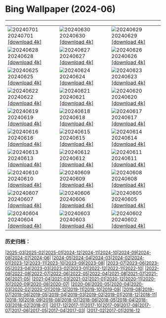 # Bing Wallpaper (2024-06)
**************

<table><tr><td><img src="https://www.bing.com/th?id=OHR.UbudBali_EN-US3541248173_1920x1080.jpg" alt="20240701"> 20240701 <a href="https://www.bing.com/th?id=OHR.UbudBali_EN-US3541248173_UHD.jpg">[download 4k]</a></td><td><img src="https://www.bing.com/th?id=OHR.TourCorsica_EN-US3437831281_1920x1080.jpg" alt="20240630"> 20240630 <a href="https://www.bing.com/th?id=OHR.TourCorsica_EN-US3437831281_UHD.jpg">[download 4k]</a></td><td><img src="https://www.bing.com/th?id=OHR.ChristopherPark_EN-US9362447266_1920x1080.jpg" alt="20240629"> 20240629 <a href="https://www.bing.com/th?id=OHR.ChristopherPark_EN-US9362447266_UHD.jpg">[download 4k]</a></td></tr><tr><td><img src="https://www.bing.com/th?id=OHR.FlorenceDuomo_EN-US1448955167_1920x1080.jpg" alt="20240628"> 20240628 <a href="https://www.bing.com/th?id=OHR.FlorenceDuomo_EN-US1448955167_UHD.jpg">[download 4k]</a></td><td><img src="https://www.bing.com/th?id=OHR.CardinalfishAnemone_EN-US1278259894_1920x1080.jpg" alt="20240627"> 20240627 <a href="https://www.bing.com/th?id=OHR.CardinalfishAnemone_EN-US1278259894_UHD.jpg">[download 4k]</a></td><td><img src="https://www.bing.com/th?id=OHR.FireWave_EN-US1154414797_1920x1080.jpg" alt="20240626"> 20240626 <a href="https://www.bing.com/th?id=OHR.FireWave_EN-US1154414797_UHD.jpg">[download 4k]</a></td></tr><tr><td><img src="https://www.bing.com/th?id=OHR.FloresIsland_EN-US1042279828_1920x1080.jpg" alt="20240625"> 20240625 <a href="https://www.bing.com/th?id=OHR.FloresIsland_EN-US1042279828_UHD.jpg">[download 4k]</a></td><td><img src="https://www.bing.com/th?id=OHR.DhakaBangladesh_EN-US0835586345_1920x1080.jpg" alt="20240624"> 20240624 <a href="https://www.bing.com/th?id=OHR.DhakaBangladesh_EN-US0835586345_UHD.jpg">[download 4k]</a></td><td><img src="https://www.bing.com/th?id=OHR.BrazilRainforest_EN-US0704211658_1920x1080.jpg" alt="20240623"> 20240623 <a href="https://www.bing.com/th?id=OHR.BrazilRainforest_EN-US0704211658_UHD.jpg">[download 4k]</a></td></tr><tr><td><img src="https://www.bing.com/th?id=OHR.LewaGiraffe_EN-US0571205457_1920x1080.jpg" alt="20240622"> 20240622 <a href="https://www.bing.com/th?id=OHR.LewaGiraffe_EN-US0571205457_UHD.jpg">[download 4k]</a></td><td><img src="https://www.bing.com/th?id=OHR.KokinoMacedonia_EN-US0466604378_1920x1080.jpg" alt="20240621"> 20240621 <a href="https://www.bing.com/th?id=OHR.KokinoMacedonia_EN-US0466604378_UHD.jpg">[download 4k]</a></td><td><img src="https://www.bing.com/th?id=OHR.LawrenceMosaic_EN-US0314379909_1920x1080.jpg" alt="20240620"> 20240620 <a href="https://www.bing.com/th?id=OHR.LawrenceMosaic_EN-US0314379909_UHD.jpg">[download 4k]</a></td></tr><tr><td><img src="https://www.bing.com/th?id=OHR.LupinIceland_EN-US0093427185_1920x1080.jpg" alt="20240619"> 20240619 <a href="https://www.bing.com/th?id=OHR.LupinIceland_EN-US0093427185_UHD.jpg">[download 4k]</a></td><td><img src="https://www.bing.com/th?id=OHR.HummingThistle_EN-US9897642087_1920x1080.jpg" alt="20240618"> 20240618 <a href="https://www.bing.com/th?id=OHR.HummingThistle_EN-US9897642087_UHD.jpg">[download 4k]</a></td><td><img src="https://www.bing.com/th?id=OHR.RedFoxDad_EN-US9773161483_1920x1080.jpg" alt="20240617"> 20240617 <a href="https://www.bing.com/th?id=OHR.RedFoxDad_EN-US9773161483_UHD.jpg">[download 4k]</a></td></tr><tr><td><img src="https://www.bing.com/th?id=OHR.NazareWave_EN-US9510827848_1920x1080.jpg" alt="20240616"> 20240616 <a href="https://www.bing.com/th?id=OHR.NazareWave_EN-US9510827848_UHD.jpg">[download 4k]</a></td><td><img src="https://www.bing.com/th?id=OHR.FlagsDC_EN-US9363778856_1920x1080.jpg" alt="20240615"> 20240615 <a href="https://www.bing.com/th?id=OHR.FlagsDC_EN-US9363778856_UHD.jpg">[download 4k]</a></td><td><img src="https://www.bing.com/th?id=OHR.RegistanUzbekistan_EN-US7287760362_1920x1080.jpg" alt="20240614"> 20240614 <a href="https://www.bing.com/th?id=OHR.RegistanUzbekistan_EN-US7287760362_UHD.jpg">[download 4k]</a></td></tr><tr><td><img src="https://www.bing.com/th?id=OHR.BigBendMilkyWay_EN-US7213876995_1920x1080.jpg" alt="20240613"> 20240613 <a href="https://www.bing.com/th?id=OHR.BigBendMilkyWay_EN-US7213876995_UHD.jpg">[download 4k]</a></td><td><img src="https://www.bing.com/th?id=OHR.GemsbokBotswana_EN-US7126985499_1920x1080.jpg" alt="20240612"> 20240612 <a href="https://www.bing.com/th?id=OHR.GemsbokBotswana_EN-US7126985499_UHD.jpg">[download 4k]</a></td><td><img src="https://www.bing.com/th?id=OHR.OsakaNight_EN-US7022302235_1920x1080.jpg" alt="20240611"> 20240611 <a href="https://www.bing.com/th?id=OHR.OsakaNight_EN-US7022302235_UHD.jpg">[download 4k]</a></td></tr><tr><td><img src="https://www.bing.com/th?id=OHR.BardenasBiosphere_EN-US6936891495_1920x1080.jpg" alt="20240610"> 20240610 <a href="https://www.bing.com/th?id=OHR.BardenasBiosphere_EN-US6936891495_UHD.jpg">[download 4k]</a></td><td><img src="https://www.bing.com/th?id=OHR.KillikRiverAlaska_EN-US6860539516_1920x1080.jpg" alt="20240609"> 20240609 <a href="https://www.bing.com/th?id=OHR.KillikRiverAlaska_EN-US6860539516_UHD.jpg">[download 4k]</a></td><td><img src="https://www.bing.com/th?id=OHR.HumpbackFamily_EN-US6789097648_1920x1080.jpg" alt="20240608"> 20240608 <a href="https://www.bing.com/th?id=OHR.HumpbackFamily_EN-US6789097648_UHD.jpg">[download 4k]</a></td></tr><tr><td><img src="https://www.bing.com/th?id=OHR.LesBravesNormandy_EN-US6707866678_1920x1080.jpg" alt="20240607"> 20240607 <a href="https://www.bing.com/th?id=OHR.LesBravesNormandy_EN-US6707866678_UHD.jpg">[download 4k]</a></td><td><img src="https://www.bing.com/th?id=OHR.MadagascarRiver_EN-US6642458773_1920x1080.jpg" alt="20240606"> 20240606 <a href="https://www.bing.com/th?id=OHR.MadagascarRiver_EN-US6642458773_UHD.jpg">[download 4k]</a></td><td><img src="https://www.bing.com/th?id=OHR.ChestnutBeeEater_EN-US6538566329_1920x1080.jpg" alt="20240605"> 20240605 <a href="https://www.bing.com/th?id=OHR.ChestnutBeeEater_EN-US6538566329_UHD.jpg">[download 4k]</a></td></tr><tr><td><img src="https://www.bing.com/th?id=OHR.CopenhagenBicycles_EN-US6431027482_1920x1080.jpg" alt="20240604"> 20240604 <a href="https://www.bing.com/th?id=OHR.CopenhagenBicycles_EN-US6431027482_UHD.jpg">[download 4k]</a></td><td><img src="https://www.bing.com/th?id=OHR.GardenWeek_EN-US6333815527_1920x1080.jpg" alt="20240603"> 20240603 <a href="https://www.bing.com/th?id=OHR.GardenWeek_EN-US6333815527_UHD.jpg">[download 4k]</a></td><td><img src="https://www.bing.com/th?id=OHR.PrideMonthSF_EN-US6251373281_1920x1080.jpg" alt="20240602"> 20240602 <a href="https://www.bing.com/th?id=OHR.PrideMonthSF_EN-US6251373281_UHD.jpg">[download 4k]</a></td></tr></table>

### 历史归档：

|[2025-03](/../2025-03/2025-03.md)|[2025-02](/../2025-02/2025-02.md)|[2025-01](/../2025-01/2025-01.md)|[2024-12](/../2024-12/2024-12.md)|[2024-11](/../2024-11/2024-11.md)|[2024-10](/../2024-10/2024-10.md)|[2024-09](/../2024-09/2024-09.md)|[2024-08](/../2024-08/2024-08.md)|[2024-07](/../2024-07/2024-07.md)|[2024-06](/2024-06.md)|
|[2024-05](/../2024-05/2024-05.md)|[2024-04](/../2024-04/2024-04.md)|[2024-03](/../2024-03/2024-03.md)|[2024-02](/../2024-02/2024-02.md)|[2024-01](/../2024-01/2024-01.md)|[2023-12](/../2023-12/2023-12.md)|[2023-11](/../2023-11/2023-11.md)|[2023-10](/../2023-10/2023-10.md)|[2023-09](/../2023-09/2023-09.md)|[2023-08](/../2023-08/2023-08.md)|
|[2023-07](/../2023-07/2023-07.md)|[2023-06](/../2023-06/2023-06.md)|[2023-05](/../2023-05/2023-05.md)|[2023-04](/../2023-04/2023-04.md)|[2023-03](/../2023-03/2023-03.md)|[2023-02](/../2023-02/2023-02.md)|[2023-01](/../2023-01/2023-01.md)|[2022-12](/../2022-12/2022-12.md)|[2022-11](/../2022-11/2022-11.md)|[2022-10](/../2022-10/2022-10.md)|
|[2022-09](/../2022-09/2022-09.md)|[2022-08](/../2022-08/2022-08.md)|[2022-07](/../2022-07/2022-07.md)|[2022-06](/../2022-06/2022-06.md)|[2022-05](/../2022-05/2022-05.md)|[2022-04](/../2022-04/2022-04.md)|[2021-08](/../2021-08/2021-08.md)|[2021-07](/../2021-07/2021-07.md)|[2021-06](/../2021-06/2021-06.md)|[2021-05](/../2021-05/2021-05.md)|
|[2021-04](/../2021-04/2021-04.md)|[2021-03](/../2021-03/2021-03.md)|[2021-02](/../2021-02/2021-02.md)|[2021-01](/../2021-01/2021-01.md)|[2020-12](/../2020-12/2020-12.md)|[2020-11](/../2020-11/2020-11.md)|[2020-10](/../2020-10/2020-10.md)|[2020-09](/../2020-09/2020-09.md)|[2020-08](/../2020-08/2020-08.md)|[2020-07](/../2020-07/2020-07.md)|
|[2020-06](/../2020-06/2020-06.md)|[2020-05](/../2020-05/2020-05.md)|[2020-04](/../2020-04/2020-04.md)|[2020-03](/../2020-03/2020-03.md)|[2020-02](/../2020-02/2020-02.md)|[2020-01](/../2020-01/2020-01.md)|[2019-12](/../2019-12/2019-12.md)|[2019-11](/../2019-11/2019-11.md)|[2019-10](/../2019-10/2019-10.md)|[2019-09](/../2019-09/2019-09.md)|
|[2019-08](/../2019-08/2019-08.md)|[2019-07](/../2019-07/2019-07.md)|[2019-06](/../2019-06/2019-06.md)|[2019-05](/../2019-05/2019-05.md)|[2019-04](/../2019-04/2019-04.md)|[2019-03](/../2019-03/2019-03.md)|[2019-02](/../2019-02/2019-02.md)|[2019-01](/../2019-01/2019-01.md)|[2018-12](/../2018-12/2018-12.md)|[2018-11](/../2018-11/2018-11.md)|
|[2018-10](/../2018-10/2018-10.md)|[2018-09](/../2018-09/2018-09.md)|[2018-08](/../2018-08/2018-08.md)|[2018-07](/../2018-07/2018-07.md)|[2018-06](/../2018-06/2018-06.md)|[2018-05](/../2018-05/2018-05.md)|[2018-04](/../2018-04/2018-04.md)|[2018-03](/../2018-03/2018-03.md)|[2018-02](/../2018-02/2018-02.md)|[2018-01](/../2018-01/2018-01.md)|
|[2017-12](/../2017-12/2017-12.md)|[2017-11](/../2017-11/2017-11.md)|[2017-10](/../2017-10/2017-10.md)|[2017-09](/../2017-09/2017-09.md)|[2017-08](/../2017-08/2017-08.md)|[2017-07](/../2017-07/2017-07.md)|[2017-06](/../2017-06/2017-06.md)|[2017-05](/../2017-05/2017-05.md)|[2017-04](/../2017-04/2017-04.md)|[2017-03](/../2017-03/2017-03.md)|
|[2017-02](/../2017-02/2017-02.md)|[2017-01](/../2017-01/2017-01.md)|[2016-12](/../2016-12/2016-12.md)